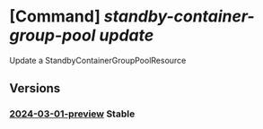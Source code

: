 # [Command] _standby-container-group-pool update_

Update a StandbyContainerGroupPoolResource

## Versions

### [2024-03-01-preview](/Resources/mgmt-plane/L3N1YnNjcmlwdGlvbnMve30vcmVzb3VyY2Vncm91cHMve30vcHJvdmlkZXJzL21pY3Jvc29mdC5zdGFuZGJ5cG9vbC9zdGFuZGJ5Y29udGFpbmVyZ3JvdXBwb29scy97fQ==/2024-03-01-preview.xml) **Stable**

<!-- mgmt-plane /subscriptions/{}/resourcegroups/{}/providers/microsoft.standbypool/standbycontainergrouppools/{} 2024-03-01-preview -->
